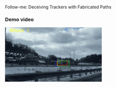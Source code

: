 Follow-me: Deceiving Trackers with Fabricated Paths


### Demo video

<img src="https://github.com/loushengtao/Follow-me/blob/main/demo/car_attack.gif"/>

